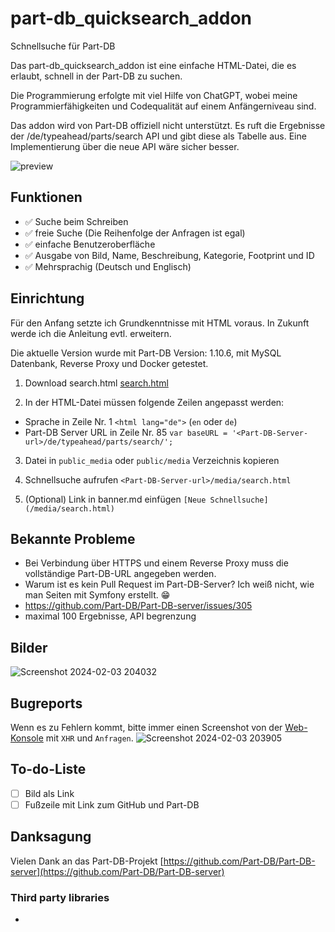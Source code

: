 # part-db_quicksearch_addon
Schnellsuche für Part-DB

Das part-db_quicksearch_addon ist eine einfache HTML-Datei, die es erlaubt, schnell in der Part-DB zu suchen.

Die Programmierung erfolgte mit viel Hilfe von ChatGPT, wobei meine Programmierfähigkeiten und Codequalität auf einem Anfängerniveau sind.

Das addon wird von Part-DB offiziell nicht unterstützt. Es ruft die Ergebnisse der <Part-DB-Server>/de/typeahead/parts/search API und gibt diese als Tabelle aus.
Eine Implementierung über die neue API wäre sicher besser.

![preview](https://github.com/RaptorDE/part-db_quicksearch_addon/assets/37591931/8fce4785-9ee9-4919-aef6-2d744413ac32)

## Funktionen
- :white_check_mark: Suche beim Schreiben
- :white_check_mark: freie Suche (Die Reihenfolge der Anfragen ist egal)
- :white_check_mark: einfache Benutzeroberfläche
- :white_check_mark: Ausgabe von Bild, Name, Beschreibung, Kategorie, Footprint und ID
- :white_check_mark: Mehrsprachig (Deutsch und Englisch)

## Einrichtung
Für den Anfang setzte ich Grundkenntnisse mit HTML voraus.
In Zukunft werde ich die Anleitung evtl. erweitern.

Die aktuelle Version wurde mit Part-DB Version: 1.10.6, mit MySQL Datenbank, Reverse Proxy und Docker getestet.

1. Download search.html [search.html](https://github.com/RaptorDE/part-db_quicksearch_addon/blob/main/search.html) 

2. In der HTML-Datei müssen folgende Zeilen angepasst werden:

* Sprache in Zeile Nr. 1 `<html lang="de">` (`en` oder `de`)
* Part-DB Server URL in Zeile Nr. 85 `var baseURL = '<Part-DB-Server-url>/de/typeahead/parts/search/';`

3. Datei in `public_media` oder `public/media` Verzeichnis kopieren

4. Schnellsuche aufrufen `<Part-DB-Server-url>/media/search.html`

5. (Optional) Link in banner.md einfügen
`[Neue Schnellsuche](/media/search.html)`

## Bekannte Probleme
* Bei Verbindung über HTTPS und einem Reverse Proxy muss die vollständige Part-DB-URL angegeben werden.
* Warum ist es kein Pull Request im Part-DB-Server? Ich weiß nicht, wie man Seiten mit Symfony erstellt. 😁
* https://github.com/Part-DB/Part-DB-server/issues/305
* maximal 100 Ergebnisse, API begrenzung

## Bilder
![Screenshot 2024-02-03 204032](https://github.com/RaptorDE/part-db_quicksearch_addon/assets/37591931/1245374e-421f-4316-8ba8-bcd54d101929)


## Bugreports

Wenn es zu Fehlern kommt, bitte immer einen Screenshot von der [Web-Konsole](https://firefox-source-docs.mozilla.org/devtools-user/web_console/) mit `XHR` und `Anfragen`.
![Screenshot 2024-02-03 203905](https://github.com/RaptorDE/part-db_quicksearch_addon/assets/37591931/4d530d19-fd9b-4e78-af04-10057791ae1e)


## To-do-Liste
- [ ] Bild als Link
- [ ] Fußzeile mit Link zum GitHub und Part-DB

## Danksagung

Vielen Dank an das Part-DB-Projekt [https://github.com/Part-DB/Part-DB-server](https://github.com/Part-DB/Part-DB-server)

### Third party libraries
*
